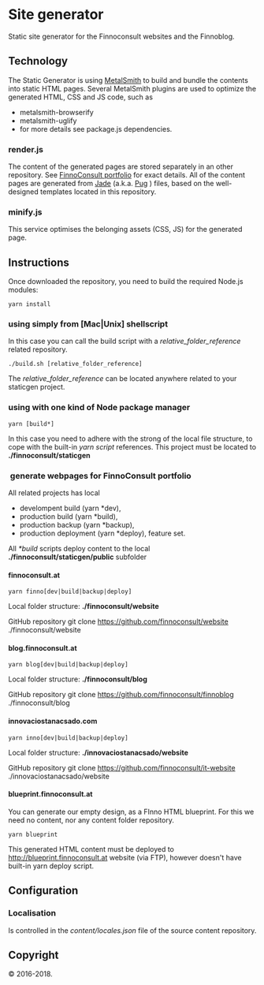 # Site generator

Static site generator for the Finnoconsult websites and the Finnoblog.

## Technology
The Static Generator is using [MetalSmith](http://www.metalsmith.io/) to build and bundle the contents into static HTML pages.
Several MetalSmith plugins are used to optimize the generated HTML, CSS and JS code, such as
- metalsmith-browserify
- metalsmith-uglify
- for more details see package.js dependencies.

### render.js

The content of the generated pages are stored separately in an other repository. See [FinnoConsult portfolio](#portfolio) for exact details.
All of the content pages are generated from [Jade](http://jade-lang.com/) (a.k.a. [Pug](https://www.npmjs.com/package/pug) ) files, based on the well-designed templates located in this repository.

### minify.js

This service optimises the belonging assets (CSS, JS) for the generated page.


## Instructions

Once downloaded the repository, you need to build the required Node.js modules:

```
yarn install
```

### using simply from [Mac|Unix] shellscript

In this case you can call the build script with a *relative_folder_reference* related repository.
```
./build.sh [relative_folder_reference]
```
The *relative_folder_reference* can be located anywhere related to your staticgen project.

### using with one kind of Node package manager

```
yarn [build*]
```


In this case you need to adhere with the strong of the local file structure, to cope with the built-in *yarn script* references.
This project must be located to **./finnoconsult/staticgen**

### <a name="portfolio"></a> generate webpages for FinnoConsult portfolio

All related projects has local
- develompent build (yarn \*dev),
- production build (yarn \*build),
- production backup (yarn \*backup),
- production deployment (yarn \*deploy),
feature set.

All *\*build* scripts deploy content to the local **./finnoconsult/staticgen/public** subfolder

#### finnoconsult.at
```
yarn finno[dev|build|backup|deploy]
```

Local folder structure:
**./finnoconsult/website**

GitHub repository
git clone https://github.com/finnoconsult/website ./finnoconsult/website

#### blog.finnoconsult.at
```
yarn blog[dev|build|backup|deploy]
```
Local folder structure:
**./finnoconsult/blog**

GitHub repository
git clone https://github.com/finnoconsult/finnoblog ./finnoconsult/blog


#### innovaciostanacsado.com
```
yarn inno[dev|build|backup|deploy]
```
Local folder structure:
**./innovaciostanacsado/website**

GitHub repository
git clone https://github.com/finnoconsult/it-website ./innovaciostanacsado/website

#### blueprint.finnoconsult.at
You can generate our empty design, as a FInno HTML blueprint. For this we need no content, nor any content folder repository.
```
yarn blueprint
```
This generated HTML content must be deployed to http://blueprint.finnoconsult.at website (via FTP), however doesn't have built-in yarn deploy script.


## Configuration
### Localisation

Is controlled in the  *content/locales.json* file of the source content repository.

## Copyright

© 2016-2018.
